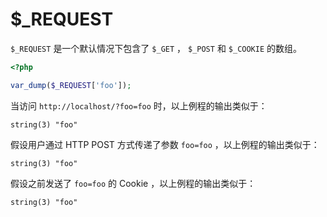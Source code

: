 # $_REQUEST

`$_REQUEST` 是一个默认情况下包含了 `$_GET` ， `$_POST` 和 `$_COOKIE` 的数组。

```php
<?php

var_dump($_REQUEST['foo']);

```

当访问 `http://localhost/?foo=foo` 时，以上例程的输出类似于：

```
string(3) "foo"
```

假设用户通过 HTTP POST 方式传递了参数 `foo=foo` ，以上例程的输出类似于：

```
string(3) "foo"
```

假设之前发送了 `foo=foo` 的 Cookie ，以上例程的输出类似于：

```
string(3) "foo"
```

